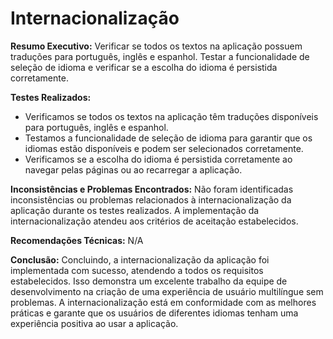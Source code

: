 # Internacionalização

**Resumo Executivo:**
Verificar se todos os textos na aplicação possuem traduções para português, inglês e espanhol. Testar a funcionalidade de seleção de idioma e verificar se a escolha do idioma é persistida corretamente.

**Testes Realizados:**
- Verificamos se todos os textos na aplicação têm traduções disponíveis para português, inglês e espanhol.
- Testamos a funcionalidade de seleção de idioma para garantir que os idiomas estão disponíveis e podem ser selecionados corretamente.
- Verificamos se a escolha do idioma é persistida corretamente ao navegar pelas páginas ou ao recarregar a aplicação.

**Inconsistências e Problemas Encontrados:**
Não foram identificadas inconsistências ou problemas relacionados à internacionalização da aplicação durante os testes realizados. A implementação da internacionalização atendeu aos critérios de aceitação estabelecidos.

**Recomendações Técnicas:**
N/A

**Conclusão:**
Concluindo, a internacionalização da aplicação foi implementada com sucesso, atendendo a todos os requisitos estabelecidos. Isso demonstra um excelente trabalho da equipe de desenvolvimento na criação de uma experiência de usuário multilíngue sem problemas. A internacionalização está em conformidade com as melhores práticas e garante que os usuários de diferentes idiomas tenham uma experiência positiva ao usar a aplicação.
